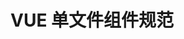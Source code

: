 <!--
 * @Author: ReturnMars
 * @Date: 2023-06-28 09:56:46
 * @LastEditors: ReturnMars
 * @LastEditTime: 2023-06-28 09:57:01
 * @Description: VUE单文件组件规范
-->

# VUE 单文件组件规范
